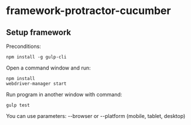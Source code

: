 # framework-protractor-cucumber

## Setup framework

Preconditions:

    npm install -g gulp-cli

Open a command window and run:

    npm install 
    webdriver-manager start

Run program in another window with command:

    gulp test
    
You can use parameters:  --browser or --platform (mobile, tablet, desktop)
